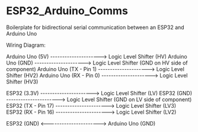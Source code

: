 # ESP32_Arduino_Comms
Boilerplate for bidirectional serial communication between an ESP32 and Arduino Uno

Wiring Diagram:

Arduino Uno (5V)          ---------------------> Logic Level Shifter (HV)
Arduino Uno (GND)         ---------------------> Logic Level Shifter (GND on HV side of component)
Arduino Uno (TX - Pin 1)  ---------------------> Logic Level Shifter (HV2)
Arduino Uno (RX - Pin 0)  ---------------------> Logic Level Shifter (HV3)

ESP32 (3.3V)         ----------------------> Logic Level Shifter (LV)
ESP32 (GND)          ----------------------> Logic Level Shifter (GND on LV side of component)
ESP32 (TX - Pin 17)  ----------------------> Logic Level Shifter (LV3)
ESP32 (RX - Pin 16)  ----------------------> Logic Level Shifter (LV2)

ESP32 (GND)  <----------------------> Arduino Uno (GND)